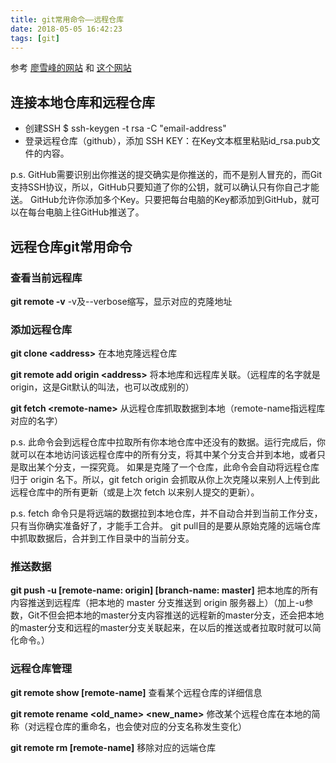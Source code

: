 ```yaml
---
title: git常用命令——远程仓库
date: 2018-05-05 16:42:23
tags: [git]
---
```

参考 [廖雪峰的网站](https://www.liaoxuefeng.com/wiki/0013739516305929606dd18361248578c67b8067c8c017b000) 和 [这个网站](https://git-scm.com/book/zh/v1/%E8%B5%B7%E6%AD%A5)

## 连接本地仓库和远程仓库

- 创建SSH $ ssh-keygen -t rsa -C "email-address"
- 登录远程仓库（github），添加 SSH KEY：在Key文本框里粘贴id_rsa.pub文件的内容。


p.s. GitHub需要识别出你推送的提交确实是你推送的，而不是别人冒充的，而Git支持SSH协议，所以，GitHub只要知道了你的公钥，就可以确认只有你自己才能送。
GitHub允许你添加多个Key。只要把每台电脑的Key都添加到GitHub，就可以在每台电脑上往GitHub推送了。

## 远程仓库git常用命令
### 查看当前远程库
**git remote -v** -v及--verbose缩写，显示对应的克隆地址

### 添加远程仓库
**git clone &lt;address&gt;** 在本地克隆远程仓库

**git remote add origin &lt;address&gt;** 将本地库和远程库关联。（远程库的名字就是origin，这是Git默认的叫法，也可以改成别的）

**git fetch &lt;remote-name&gt;** 从远程仓库抓取数据到本地（remote-name指远程库对应的名字）

p.s. 此命令会到远程仓库中拉取所有你本地仓库中还没有的数据。运行完成后，你就可以在本地访问该远程仓库中的所有分支，将其中某个分支合并到本地，或者只是取出某个分支，一探究竟。
如果是克隆了一个仓库，此命令会自动将远程仓库归于 origin 名下。所以，git fetch origin 会抓取从你上次克隆以来别人上传到此远程仓库中的所有更新（或是上次 fetch 以来别人提交的更新）。

p.s. fetch 命令只是将远端的数据拉到本地仓库，并不自动合并到当前工作分支，只有当你确实准备好了，才能手工合并。
 git pull目的是要从原始克隆的远端仓库中抓取数据后，合并到工作目录中的当前分支。

### 推送数据
**git push -u \[remote-name: origin\] \[branch-name: master\]** 把本地库的所有内容推送到远程库（把本地的 master 分支推送到 origin 服务器上）（加上-u参数，Git不但会把本地的master分支内容推送的远程新的master分支，还会把本地的master分支和远程的master分支关联起来，在以后的推送或者拉取时就可以简化命令。）

### 远程仓库管理
**git remote show \[remote-name\]** 查看某个远程仓库的详细信息

**git remote rename &lt;old_name&gt; &lt;new_name&gt;** 修改某个远程仓库在本地的简称（对远程仓库的重命名，也会使对应的分支名称发生变化）

**git remote rm \[remote-name\]** 移除对应的远端仓库

